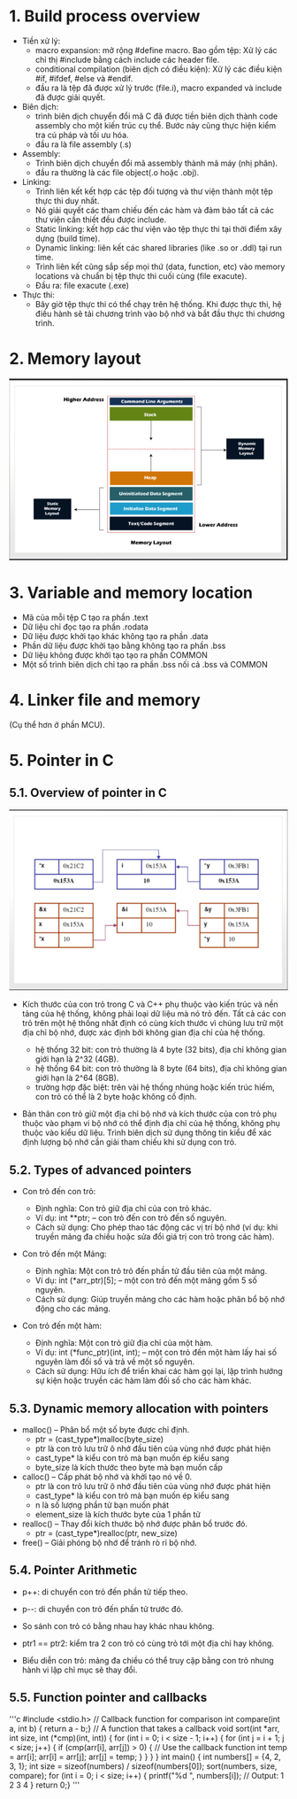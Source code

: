 # 1. Build process overview
- Tiền xử lý:
    + macro expansion: mở rộng #define macro. Bao gồm tệp: Xử lý các chỉ thị #include bằng cách include các header file.
    + conditional compilation (biên dịch có điều kiện): Xử lý các điều kiện #if, #ifdef, #else và #endif. 
    + đầu ra là tệp đã được xử lý trước (file.i), macro expanded và include đã được giải quyết.
- Biên dịch: 
    + trình biên dịch chuyển đổi mã C đã được tiền biên dịch thành code assembly cho một kiến trúc cụ thể. Bước này cũng thực hiện kiểm tra cú pháp và tối ưu hóa.
    + đầu ra là file assembly (.s)
- Assembly: 
    + Trình biên dịch chuyển đổi mã assembly thành mã máy (nhị phân). 
    + đầu ra thường là các file object(.o hoặc .obj).
- Linking: 
    + Trình liên kết kết hợp các tệp đối tượng và thư viện thành một tệp thực thi duy nhất. 
    + Nó giải quyết các tham chiếu đến các hàm và đảm bảo tất cả các thư viện cần thiết đều được include.
    + Static linking: kết hợp các thư viện vào tệp thực thi tại thời điểm xây dựng (build time).
    + Dynamic linking: liên kết các shared libraries (like .so or .ddl) tại run time.
    + Trình liên kết cũng sắp sếp mọi thứ (data, function, etc) vào memory locations và chuẩn bị tệp thực thi cuối cùng (file exacute).
    + Đầu ra: file exacute (.exe)
- Thực thi: 
    + Bây giờ tệp thực thi có thể chạy trên hệ thống. Khi được thực thi,
    hệ điều hành sẽ tải chương trình vào bộ nhớ và bắt đầu thực thi chương trình.  

# 2. Memory layout 
![alt text](image.png)

# 3. Variable and memory location
- Mã của mỗi tệp C tạo ra phần .text
- Dữ liệu chỉ đọc tạo ra phần .rodata
- Dữ liệu được khởi tạo khác không tạo ra phần .data
- Phần dữ liệu được khởi tạo bằng không tạo ra phần .bss
- Dữ liệu không được khởi tạo tạo ra phần
COMMON
- Một số trình biên dịch chỉ tạo ra phần .bss
nối cả .bss và COMMON

# 4. Linker file and memory 
(Cụ thể hơn ở phần MCU).

# 5. Pointer in C

## 5.1. Overview of pointer in C
![alt text](image-1.png)

- Kích thước của con trỏ trong C và C++ phụ thuộc vào kiến trúc và nền tảng của hệ thống, không phải loại dữ liệu mà nó trỏ đến. Tất cả các con trỏ trên một hệ thống nhất định có cùng kích thước vì chúng lưu trữ một địa chỉ bộ nhớ, được xác định bởi không gian địa chỉ của hệ thống.
    + hệ thống 32 bit: con trỏ thường là 4 byte (32 bits), địa chỉ không gian giới hạn là 2^32 (4GB).
    + hệ thống 64 bit: con trỏ thường là 8 byte (64 bits), địa chỉ không gian giới hạn là 2^64 (8GB).
    + trường hợp đặc biệt: trên vài hệ thống nhúng hoặc kiến trúc hiếm, con trỏ có thể là 2 byte hoặc không cố định.

- Bản thân con trỏ giữ một địa chỉ bộ nhớ và kích thước của con trỏ phụ thuộc vào phạm vi bộ nhớ có thể định địa chỉ của hệ thống, không phụ thuộc vào kiểu dữ liệu. Trình biên dịch sử dụng thông tin kiểu để xác định lượng bộ nhớ cần giải tham chiếu khi sử dụng con trỏ.
## 5.2. Types of advanced pointers

- Con trỏ đến con trỏ:
    + Định nghĩa: Con trỏ giữ địa chỉ của con trỏ khác.
    + Ví dụ: int **ptr; – con trỏ đến con trỏ đến số nguyên.
    + Cách sử dụng: Cho phép thao tác động các vị trí bộ nhớ (ví dụ: khi truyền mảng đa chiều hoặc sửa đổi
    giá trị con trỏ trong các hàm).

- Con trỏ đến một Mảng:
    + Định nghĩa: Một con trỏ trỏ đến phần tử đầu tiên của một mảng.
    + Ví dụ: int (*arr_ptr)[5]; – một con trỏ đến một mảng gồm 5 số nguyên.
    + Cách sử dụng: Giúp truyền mảng cho các hàm hoặc phân bổ bộ nhớ động cho các mảng.

- Con trỏ đến một hàm:
    + Định nghĩa: Một con trỏ giữ địa chỉ của một hàm.
    + Ví dụ: int (*func_ptr)(int, int); – một con trỏ đến một hàm lấy hai số nguyên làm đối số và trả về một số nguyên.
    + Cách sử dụng: Hữu ích để triển khai các hàm gọi lại, lập trình hướng sự kiện hoặc truyền các hàm làm đối số cho các
    hàm khác.

## 5.3. Dynamic memory allocation with pointers
- malloc() – Phân bổ một số byte được chỉ định.
    + ptr = (cast_type*)malloc(byte_size)
    + ptr là con trỏ lưu trữ ô nhớ đầu tiên của vùng nhớ được phát hiện
    + cast_type* là kiểu con trỏ mà bạn muốn ép kiểu sang
    + byte_size là kích thước theo byte mà bạn muốn cấp
- calloc() – Cấp phát bộ nhớ và khởi tạo nó về 0.
    + ptr là con trỏ lưu trữ ô nhớ đầu tiên của vùng nhớ được phát hiện
    + cast_type* là kiểu con trỏ mà bạn muốn ép kiểu sang
    + n là số lượng phần tử bạn muốn phát
    + element_size là kích thước byte của 1 phần tử
- realloc() – Thay đổi kích thước bộ nhớ được phân bổ trước đó.
    + ptr = (cast_type*)realloc(ptr, new_size)
- free() – Giải phóng bộ nhớ để tránh rò rỉ bộ nhớ.

## 5.4. Pointer Arithmetic
- p++: di chuyển con trỏ đến phần tử tiếp theo.
- p--: di chuyển con trỏ đến phần tử trước đó. 
- So sánh con trỏ có bằng nhau hay khác nhau không.
- ptr1 == ptr2: kiểm tra 2 con trỏ có cùng trỏ tới một địa chỉ hay không.

- Biểu diễn con trỏ: mảng đa chiều có thể truy cập bằng con trỏ nhưng hành vi lập chỉ mục sẽ thay đổi.

## 5.5. Function pointer and callbacks

'''c
#include <stdio.h>
// Callback function for comparison
int compare(int a, int b) {
return a - b;}
 // A function that takes a callback
void sort(int *arr, int size, int (*cmp)(int, int)) {
    for (int i = 0; i < size - 1; i++) {
        for (int j = i + 1; j < size; j++) {
            if (cmp(arr[i], arr[j]) > 0) { // Use the callback function
                int temp = arr[i];
                arr[i] = arr[j];
                arr[j] = temp; 
        } 
        } 
    }
}
int main() {
    int numbers[] = {4, 2, 3, 1};
    int size = sizeof(numbers) / sizeof(numbers[0]);
    sort(numbers, size, compare);
    for (int i = 0; i < size; i++) {
    printf("%d ", numbers[i]); // Output: 1 2 3 4 
    }
return 0;}
'''
